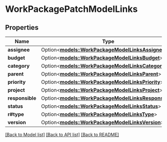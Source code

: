 # WorkPackagePatchModelLinks

## Properties

Name | Type | Description | Notes
------------ | ------------- | ------------- | -------------
**assignee** | Option<[**models::WorkPackageModelLinksAssignee**](Work_PackageModel__links_assignee.md)> |  | [optional]
**budget** | Option<[**models::WorkPackageModelLinksBudget**](Work_PackageModel__links_budget.md)> |  | [optional]
**category** | Option<[**models::WorkPackageModelLinksCategory**](Work_PackageModel__links_category.md)> |  | [optional]
**parent** | Option<[**models::WorkPackageModelLinksParent**](Work_PackageModel__links_parent.md)> |  | [optional]
**priority** | Option<[**models::WorkPackageModelLinksPriority**](Work_PackageModel__links_priority.md)> |  | [optional]
**project** | Option<[**models::WorkPackageModelLinksProject**](Work_PackageModel__links_project.md)> |  | [optional]
**responsible** | Option<[**models::WorkPackageModelLinksResponsible**](Work_PackageModel__links_responsible.md)> |  | [optional]
**status** | Option<[**models::WorkPackageModelLinksStatus**](Work_PackageModel__links_status.md)> |  | [optional]
**r#type** | Option<[**models::WorkPackageModelLinksType**](Work_PackageModel__links_type.md)> |  | [optional]
**version** | Option<[**models::WorkPackageModelLinksVersion**](Work_PackageModel__links_version.md)> |  | [optional]

[[Back to Model list]](../README.md#documentation-for-models) [[Back to API list]](../README.md#documentation-for-api-endpoints) [[Back to README]](../README.md)


